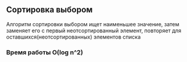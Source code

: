 ## Сортировка выбором

Алгоритм сортировки выбором ищет наименьшее значение, затем заменяет его с первый неотсортированный элемент, повторяет для оставшихся(неотсортированных) элементов списка 

### Время работы O(log n^2)
